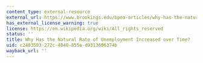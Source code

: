 ```yaml
---
content_type: external-resource
external_url: https://www.brookings.edu/bpea-articles/why-has-the-natural-rate-of-unemployment-increased-over-time/
has_external_license_warning: true
license: https://en.wikipedia.org/wiki/All_rights_reserved
status: ''
title: Why Has the Natural Rate of Unemployment Increased over Time?
uid: c2403583-272c-4040-855e-d9313606374b
wayback_url: ''
---
```


